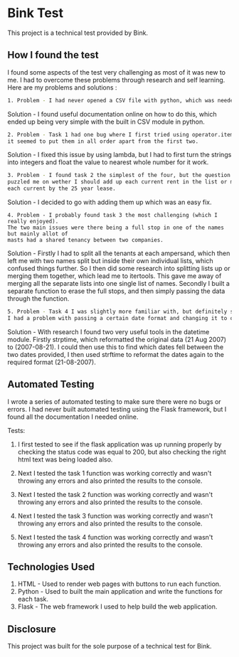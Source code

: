 # Bink Test

This project is a technical test provided by Bink.

## How I found the test

I found some aspects of the test very challenging as most of it was new to me. I had to overcome these problems through research and self learning.
Here are my problems and solutions
:

```bash
1. Problem - I had never opened a CSV file with python, which was needed to complete all tasks.
```
Solution - I found useful documentation online on how to do this, which ended up being very simple with the built in CSV module in python.
```bash
2. Problem - Task 1 had one bug where I first tried using operator.itemgetter(), 
it seemed to put them in all order apart from the first two.
```
Solution - I fixed this issue by using lambda, but I had to first turn the strings into integers and float the value to nearest whole number for it work.
```bash
3. Problem - I found task 2 the simplest of the four, but the question slightly
puzzled me on wether I should add up each current rent in the list or multiply
each current by the 25 year lease.
```
Solution - I decided to go with adding them up which was an easy fix.
```
4. Problem - I probably found task 3 the most challenging (which I really enjoyed).
The two main issues were there being a full stop in one of the names but mainly allot of
masts had a shared tenancy between two companies.
```
Solution - Firstly I had to split all the tenants at each ampersand, which then left me with two names split but inside their own individual lists, which confused things further. So I then did some research into splitting lists up or merging them together, which lead me to itertools. This gave me away of merging all the separate lists into one single list of names. Secondly I built a separate function to erase the full stops, and then simply passing the data through the function.
```bash
5. Problem - Task 4 I was slightly more familiar with, but definitely still a challenge.
I had a problem with passing a certain date format and changing it to one which could then be queried.
```
Solution - With research I found two very useful tools in the datetime module. Firstly strptime, which reformatted the original data (21 Aug 2007) to (2007-08-21). I could then use this to find which dates fell between the two dates provided, I then used strftime to reformat the dates again to the required format (21-08-2007).

## Automated Testing

I wrote a series of automated testing to make sure there were no bugs or errors. I had never built automated testing using the Flask framework, but I found all the documentation I needed online.

Tests:

1. I first tested to see if the flask application was up running properly by checking the status code was equal to 200, but also checking the right html text was being loaded also.

2. Next I tested the task 1 function was working correctly and wasn't throwing any errors and also printed the results to the console.

3. Next I tested the task 2 function was working correctly and wasn't throwing any errors and also printed the results to the console.

4. Next I tested the task 3 function was working correctly and wasn't throwing any errors and also printed the results to the console.

5. Next I tested the task 4 function was working correctly and wasn't throwing any errors and also printed the results to the console.

## Technologies Used

1. HTML - Used to render web pages with buttons to run each function.
2. Python - Used to built the main application and write the functions for each task.
3. Flask - The web framework I used to help build the web application.

## Disclosure
This project was built for the sole purpose of a technical test for Bink.